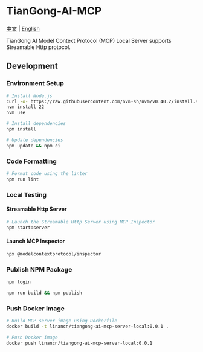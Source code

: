 # TianGong-AI-MCP

[中文](https://github.com/linancn/tiangong-ai-mcp-local/blob/main/DEV_CN.md) | [English](https://github.com/linancn/tiangong-ai-mcp-local/blob/main/DEV_EN.md)

TianGong AI Model Context Protocol (MCP) Local Server supports Streamable Http protocol.

## Development

### Environment Setup

```bash
# Install Node.js
curl -o- https://raw.githubusercontent.com/nvm-sh/nvm/v0.40.2/install.sh | bash
nvm install 22
nvm use

# Install dependencies
npm install

# Update dependencies
npm update && npm ci
```

### Code Formatting

```bash
# Format code using the linter
npm run lint
```

### Local Testing

#### Streamable Http Server

```bash
# Launch the Streamable Http Server using MCP Inspector
npm start:server
```

#### Launch MCP Inspector

```bash
npx @modelcontextprotocol/inspector
```

### Publish NPM Package

```bash
npm login

npm run build && npm publish
```

### Push Docker Image

```bash
# Build MCP server image using Dockerfile
docker build -t linancn/tiangong-ai-mcp-server-local:0.0.1 .

# Push Docker image
docker push linancn/tiangong-ai-mcp-server-local:0.0.1
```
